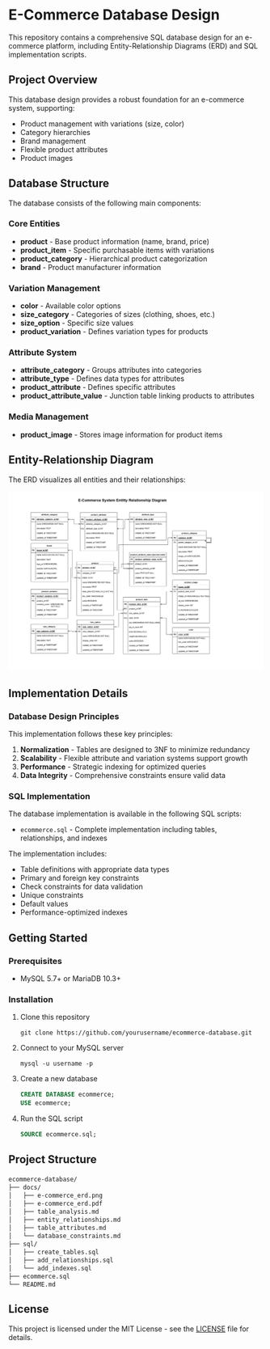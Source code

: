 # E-Commerce Database Design

This repository contains a comprehensive SQL database design for an e-commerce platform, including Entity-Relationship Diagrams (ERD) and SQL implementation scripts.

## Project Overview

This database design provides a robust foundation for an e-commerce system, supporting:
- Product management with variations (size, color)
- Category hierarchies
- Brand management
- Flexible product attributes
- Product images

## Database Structure

The database consists of the following main components:

### Core Entities
- **product** - Base product information (name, brand, price)
- **product_item** - Specific purchasable items with variations
- **product_category** - Hierarchical product categorization
- **brand** - Product manufacturer information

### Variation Management
- **color** - Available color options
- **size_category** - Categories of sizes (clothing, shoes, etc.)
- **size_option** - Specific size values
- **product_variation** - Defines variation types for products

### Attribute System
- **attribute_category** - Groups attributes into categories
- **attribute_type** - Defines data types for attributes
- **product_attribute** - Defines specific attributes
- **product_attribute_value** - Junction table linking products to attributes

### Media Management
- **product_image** - Stores image information for product items

## Entity-Relationship Diagram

The ERD visualizes all entities and their relationships:

![E-commerce ERD](docs/e-commerce_erd.png)

## Implementation Details

### Database Design Principles

This implementation follows these key principles:
1. **Normalization** - Tables are designed to 3NF to minimize redundancy
2. **Scalability** - Flexible attribute and variation systems support growth
3. **Performance** - Strategic indexing for optimized queries
4. **Data Integrity** - Comprehensive constraints ensure valid data

### SQL Implementation

The database implementation is available in the following SQL scripts:

- `ecommerce.sql` - Complete implementation including tables, relationships, and indexes

The implementation includes:
- Table definitions with appropriate data types
- Primary and foreign key constraints
- Check constraints for data validation
- Unique constraints
- Default values
- Performance-optimized indexes

## Getting Started

### Prerequisites
- MySQL 5.7+ or MariaDB 10.3+

### Installation

1. Clone this repository
   ```
   git clone https://github.com/yourusername/ecommerce-database.git
   ```

2. Connect to your MySQL server
   ```
   mysql -u username -p
   ```

3. Create a new database
   ```sql
   CREATE DATABASE ecommerce;
   USE ecommerce;
   ```

4. Run the SQL script
   ```sql
   SOURCE ecommerce.sql;
   ```

## Project Structure

```
ecommerce-database/
├── docs/
│   ├── e-commerce_erd.png
│   ├── e-commerce_erd.pdf
│   ├── table_analysis.md
│   ├── entity_relationships.md
│   ├── table_attributes.md
│   └── database_constraints.md
├── sql/
│   ├── create_tables.sql
│   ├── add_relationships.sql
│   └── add_indexes.sql
├── ecommerce.sql
└── README.md
```

## License

This project is licensed under the MIT License - see the [LICENSE](LICENSE) file for details.